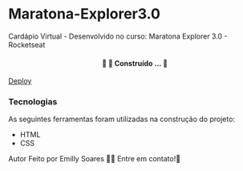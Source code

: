 # Maratona-Explorer3.0
Cardápio Virtual - Desenvolvido no curso: Maratona Explorer 3.0 - Rocketseat

<h4 align="center"> 
	🚧 🚀 Construído ...  🚧
</h4>

<p><a href="https://maratona-explorer3-cardapio.netlify.app">Deploy</a></p>

### Tecnologias
As seguintes ferramentas foram utilizadas na construção do projeto:
- HTML
- CSS

Autor
Feito por Emilly Soares 👋🏽 Entre em contato!🚀
